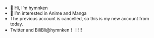 - 👋 Hi, I’m hymnken
- 👀 I’m interested in Anime and Manga 
- The previous account is cancelled, so this is my new account from today.
- Twitter and BiliBli@hymnken！！!!!
